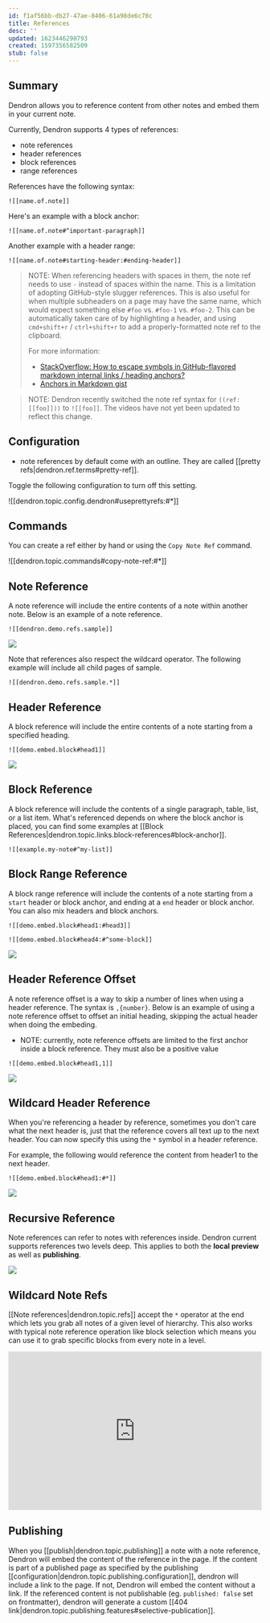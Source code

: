 ```yaml
---
id: f1af56bb-db27-47ae-8406-61a98de6c78c
title: References
desc: ''
updated: 1623446290793
created: 1597356582509
stub: false
---
```


## Summary
Dendron allows you to reference content from other notes and embed them in your current note.

Currently, Dendron supports 4 types of references:

- note references
- header references
- block references
- range references

References have the following syntax:

```
![[name.of.note]]
```

Here's an example with a block anchor:

```
![[name.of.note#^important-paragraph]]
```

Another example with a header range:

```
![[name.of.note#starting-header:#ending-header]]
```

> NOTE: When referencing headers with spaces in them, the note ref needs to use `-` instead of spaces within the name. This is a limitation of adopting GitHub-style slugger references. This is also useful for when multiple subheaders on a page may have the same name, which would expect something else `#foo` vs. `#foo-1` vs. `#foo-2`. This can be automatically taken care of by highlighting a header, and using `cmd+shift+r` / `ctrl+shift+r` to add a properly-formatted note ref to the clipboard.
>
> For more information:
> - [StackOverflow: How to escape symbols in GitHub-flavored markdown internal links / heading anchors?](https://stackoverflow.com/a/48760076/5340149)
> - [Anchors in Markdown gist](https://gist.github.com/asabaylus/3071099)

> NOTE: Dendron recently switched the note ref syntax for `((ref: [[foo]]))` to `![[foo]]`. The videos have not yet been updated to reflect this change.

## Configuration

- note references by default come with an outline. They are called [[pretty refs|dendron.ref.terms#pretty-ref]]. 


Toggle the following configuration to turn off this setting.

![[dendron.topic.config.dendron#useprettyrefs:#*]]

## Commands

You can create a ref either by hand or using the `Copy Note Ref` command.

![[dendron.topic.commands#copy-note-ref:#*]]

## Note Reference

A note reference will include the entire contents of a note within another note. Below is an example of a note reference.

```
![[dendron.demo.refs.sample]]
```

![](https://foundation-prod-assetspublic53c57cce-8cpvgjldwysl.s3-us-west-2.amazonaws.com/assets/images/refs.block.gif)

Note that references also respect the wildcard operator. The following example will include all child pages of sample. 

```
![[dendron.demo.refs.sample.*]]
```

## Header Reference

A block reference will include the entire contents of a note starting from a specified heading. 

```
![[demo.embed.block#head1]]
```

![](https://foundation-prod-assetspublic53c57cce-8cpvgjldwysl.s3-us-west-2.amazonaws.com/assets/images/ref-block.gif)

## Block Reference

A block reference will include the contents of a single paragraph, table, list, or a list item. What's referenced depends on where the block anchor is placed, you can find some examples at [[Block References|dendron.topic.links.block-references#block-anchor]].

```
![[example.my-note#^my-list]]
```

## Block Range Reference

A block range reference will include the contents of a note starting from a `start` header or block anchor, and ending at a `end` header or block anchor. You can also mix headers and block anchors.

```
![[demo.embed.block#head1:#head3]]

![[demo.embed.block#head4:#^some-block]]
```

![](https://foundation-prod-assetspublic53c57cce-8cpvgjldwysl.s3-us-west-2.amazonaws.com/assets/images/ref-block-range.gif)

## Header Reference Offset

A note reference offset is a way to skip a number of lines when using a header reference. The syntax is `,{number}`. Below is an example of using a note reference offset to offset an initial heading, skipping the actual header when doing the embeding.

- NOTE: currently, note reference offsets are limited to the first anchor inside a block reference. They must also be a positive value

```
![[demo.embed.block#head1,1]]
```

<a href="https://www.loom.com/share/31cb62916586453f8475f94ba68b74a1">  <img style="" src="https://cdn.loom.com/sessions/thumbnails/31cb62916586453f8475f94ba68b74a1-with-play.gif"> </a>

## Wildcard Header Reference

When you're referencing a header by reference, sometimes you don't care what the next header is, just that the reference covers all text up to the next header. You can now specify this using the `*` symbol in a header reference.

For example, the following would reference the content from header1 to the next header. 

```
![[demo.embed.block#head1:#*]]
```

![](https://foundation-prod-assetspublic53c57cce-8cpvgjldwysl.s3-us-west-2.amazonaws.com/assets/images/refs.wildcard.gif)

## Recursive Reference

Note references can refer to notes with references inside. Dendron current supports references two levels deep. This applies to both the **local preview** as well as **publishing**.

![](https://foundation-prod-assetspublic53c57cce-8cpvgjldwysl.s3-us-west-2.amazonaws.com/assets/images/refs.recursion.jpg)

## Wildcard Note Refs

[[Note references|dendron.topic.refs]] accept the `*` operator at the end which lets you grab all notes of a given level of hierarchy. This also works with typical note reference operation like block selection which means you can use it to grab specific blocks from every note in a level.

<div style="position: relative; padding-bottom: 62.5%; height: 0;"><iframe src="https://www.loom.com/embed/9401e5dfe60f4f589e14d50e280d11f5" frameborder="0" webkitallowfullscreen mozallowfullscreen allowfullscreen style="position: absolute; top: 0; left: 0; width: 100%; height: 100%;"></iframe></div>

## Publishing

When you [[publish|dendron.topic.publishing]] a note with a note reference, Dendron will embed the content of the reference in the page. If the content is part of a published page as specified by the publishing [[configuration|dendron.topic.publishing.configuration]], dendron will include a link to the page. If not, Dendron will embed the content without a link. If the referenced content is not publishable (eg. `published: false` set on frontmatter), dendron will generate a custom [[404 link|dendron.topic.publishing.features#selective-publication]].
